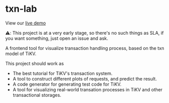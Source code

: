 # txn-lab

View our [live demo](https://longfangsong.github.io/txn-lab/)

⚠️: This project is at a very early stage, so there's no such things as SLA, if you want something, just open an issue and ask.

A frontend tool for visualize transaction handling process, based on the txn model of TiKV. 

This project should work as 

- The best tutorial for TiKV's transaction system.
- A tool to construct different plots of requests, and predict the result.
- A code generator for generating test code for TiKV.
- A tool for visualizing real-world transation processes in TiKV and other transactional storages.
